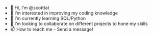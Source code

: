 - 👋 Hi, I’m @scotttat
- 👀 I’m interested in improving my coding knowledge
- 🌱 I’m currently learning SQL/Python
- 💞️ I’m looking to collaborate on different projects to hone my skills
- 📫 How to reach me - Send a message!
